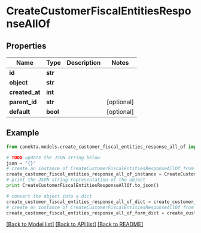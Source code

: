 # CreateCustomerFiscalEntitiesResponseAllOf


## Properties
Name | Type | Description | Notes
------------ | ------------- | ------------- | -------------
**id** | **str** |  | 
**object** | **str** |  | 
**created_at** | **int** |  | 
**parent_id** | **str** |  | [optional] 
**default** | **bool** |  | [optional] 

## Example

```python
from conekta.models.create_customer_fiscal_entities_response_all_of import CreateCustomerFiscalEntitiesResponseAllOf

# TODO update the JSON string below
json = "{}"
# create an instance of CreateCustomerFiscalEntitiesResponseAllOf from a JSON string
create_customer_fiscal_entities_response_all_of_instance = CreateCustomerFiscalEntitiesResponseAllOf.from_json(json)
# print the JSON string representation of the object
print CreateCustomerFiscalEntitiesResponseAllOf.to_json()

# convert the object into a dict
create_customer_fiscal_entities_response_all_of_dict = create_customer_fiscal_entities_response_all_of_instance.to_dict()
# create an instance of CreateCustomerFiscalEntitiesResponseAllOf from a dict
create_customer_fiscal_entities_response_all_of_form_dict = create_customer_fiscal_entities_response_all_of.from_dict(create_customer_fiscal_entities_response_all_of_dict)
```
[[Back to Model list]](../README.md#documentation-for-models) [[Back to API list]](../README.md#documentation-for-api-endpoints) [[Back to README]](../README.md)


